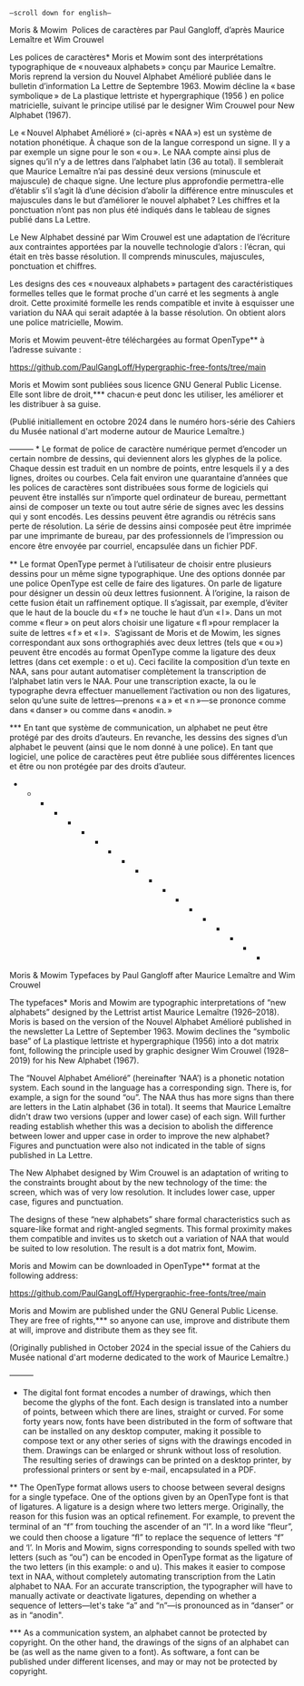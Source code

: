 	—scroll down for english—

Moris & Mowim 
Polices de caractères par Paul Gangloff, d’après Maurice Lemaître et Wim Crouwel

Les polices de caractères* Moris et Mowim sont des interprétations typographique de « nouveaux alphabets » conçu par Maurice Lemaître. Moris reprend la version du Nouvel Alphabet Amélioré publiée dans le bulletin d’information La Lettre de Septembre 1963. Mowim décline la « base symbolique » de La plastique lettriste et hypergraphique (1956 ) en police matricielle, suivant le principe utilisé par le designer Wim Crouwel pour New Alphabet (1967).

Le « Nouvel Alphabet Amélioré » (ci-après « NAA ») est un système de notation phonétique. À chaque son de la langue correspond un signe. Il y a par exemple un signe pour le son « ou ». Le NAA compte ainsi plus de signes qu’il n’y a de lettres dans l’alphabet latin (36 au total). ll semblerait que Maurice Lemaître n’ai pas dessiné deux versions (minuscule et majuscule) de chaque signe. Une lecture plus approfondie permettra-elle d’établir s’il s’agit là d’une décision d’abolir la différence entre minuscules et majuscules dans le but d’améliorer le nouvel alphabet ? Les chiffres et la ponctuation n’ont pas non plus été indiqués dans le tableau de signes publié dans La Lettre.

Le New Alphabet dessiné par Wim Crouwel est une adaptation de l’écriture aux contraintes apportées par la nouvelle technologie d’alors : l’écran, qui était en très basse résolution. Il comprends minuscules, majuscules, ponctuation et chiffres. 

Les designs des ces « nouveaux alphabets » partagent des caractéristiques formelles telles que le format proche d'un carré et les segments à angle droit. Cette proximité formelle les rends compatible et invite à esquisser une variation du NAA qui serait adaptée à la basse résolution. On obtient alors une police matricielle, Mowim.

Moris et Mowim peuvent-être téléchargées au format OpenType** à l’adresse suivante :

https://github.com/PaulGangLoff/Hypergraphic-free-fonts/tree/main

Moris et Mowim sont publiées sous licence GNU General Public License. Elle sont libre de droit,*** chacun·e peut donc les utiliser, les améliorer et les distribuer à sa guise.

(Publié initiallement en octobre 2024 dans le numéro hors-série des Cahiers du Musée national d'art moderne autour de Maurice Lemaître.)

——— * Le format de police de caractère numérique permet d’encoder un certain nombre de dessins, qui deviennent alors les glyphes de la police. Chaque dessin est traduit en un nombre de points, entre lesquels il y a des lignes, droites ou courbes. Cela fait environ une quarantaine d’années que les polices de caractères sont distribuées sous forme de logiciels qui peuvent être installés sur n’importe quel ordinateur de bureau, permettant ainsi de composer un texte ou tout autre série de signes avec les dessins qui y sont encodés. Les dessins peuvent être agrandis ou rétrécis sans perte de résolution. La série de dessins ainsi composée peut être imprimée par une imprimante de bureau, par des professionnels de l’impression ou encore être envoyée par courriel, encapsulée dans un ﬁchier PDF.

** Le format OpenType permet à l’utilisateur de choisir entre plusieurs dessins pour un même signe typographique. Une des options donnée par une police OpenType est celle de faire des ligatures. On parle de ligature pour désigner un dessin où deux lettres fusionnent. À l’origine, la raison de cette fusion était un raffinement optique. Il s’agissait, par exemple, d’éviter que le haut de la boucle du « f » ne touche le haut d’un « l ». Dans un mot comme « ﬂeur » on peut alors choisir une ligature « ﬂ »pour remplacer la suite de lettres « f » et « l ».  S’agissant de Moris et de Mowim, les signes correspondant aux sons orthographiés avec deux lettres (tels que « ou ») peuvent être encodés au format OpenType comme la ligature des deux lettres (dans cet exemple : o et u). Ceci facilite la composition d’un texte en NAA, sans pour autant automatiser complètement la transcription de l’alphabet latin vers le NAA. Pour une transcription exacte, la ou le typographe devra effectuer manuellement l’activation ou non des ligatures, selon qu’une suite de lettres—prenons  « a » et  « n »—se prononce comme dans « danser » ou comme dans « anodin. »

*** En tant que système de communication, un alphabet ne peut être protégé par des droits d’auteurs. En revanche, les dessins des signes d’un alphabet le peuvent (ainsi que le nom donné à une police). En tant que logiciel, une police de caractères peut être publiée sous différentes licences et être ou non protégée par des droits d’auteur.


+ + + + + + + + + + + + + + + + + + + 


Moris & Mowim
Typefaces by Paul Gangloff after Maurice Lemaître and Wim Crouwel


The typefaces* Moris and Mowim are typographic interpretations of “new alphabets” designed by the Lettrist artist Maurice Lemaître (1926–2018). Moris is based on the version of the Nouvel Alphabet Amélioré published in the newsletter La Lettre of September 1963. Mowim declines the “symbolic base” of La plastique lettriste et hypergraphique (1956) into a dot matrix font, following the principle used by graphic designer Wim Crouwel (1928–2019) for his New Alphabet (1967).

The “Nouvel Alphabet Amélioré” (hereinafter ‘NAA’) is a phonetic notation system. Each sound in the language has a corresponding sign. There is, for example, a sign for the sound “ou”. The NAA thus has more signs than there are letters in the Latin alphabet (36 in total). It seems that Maurice Lemaître didn't draw two versions (upper and lower case) of each sign. Will further reading establish whether this was a decision to abolish the difference between lower and upper case in order to improve the new alphabet? Figures and punctuation were also not indicated in the table of signs published in La Lettre.

The New Alphabet designed by Wim Crouwel is an adaptation of writing to the constraints brought about by the new technology of the time: the screen, which was of very low resolution. It includes lower case, upper case, figures and punctuation. 

The designs of these “new alphabets” share formal characteristics such as square-like format and right-angled segments. This formal proximity makes them compatible and invites us to sketch out a variation of NAA that would be suited to low resolution. The result is a dot matrix font, Mowim.

Moris and Mowim can be downloaded in OpenType** format at the following address:

https://github.com/PaulGangLoff/Hypergraphic-free-fonts/tree/main

Moris and Mowim are published under the GNU General Public License. They are free of rights,*** so anyone can use, improve and distribute them at will, improve and distribute them as they see fit.

(Originally published in October 2024 in the special issue of the Cahiers du Musée national d'art moderne dedicated to the work of Maurice Lemaître.)

———
* The digital font format encodes a number of drawings, which then become the glyphs of the font. Each design is translated into a number of points, between which there are lines, straight or curved. For some forty years now, fonts have been distributed in the form of software that can be installed on any desktop computer, making it possible to compose text or any other series of signs with the drawings encoded in them. Drawings can be enlarged or shrunk without loss of resolution. The resulting series of drawings can be printed on a desktop printer, by professional printers or sent by e-mail, encapsulated in a PDF.

** The OpenType format allows users to choose between several designs for a single typeface. One of the options given by an OpenType font is that of ligatures. A ligature is a design where two letters merge. Originally, the reason for this fusion was an optical refinement. For example, to prevent the terminal of an “f” from touching the ascender of an “l”. In a word like “ﬂeur”, we could then choose a ligature “ﬂ” to replace the sequence of letters “f” and ‘l’. 
In Moris and Mowim, signs corresponding to sounds spelled with two letters (such as “ou”) can be encoded in OpenType format as the ligature of the two letters (in this example: o and u). This makes it easier to compose text in NAA, without completely automating transcription from the Latin alphabet to NAA. For an accurate transcription, the typographer will have to manually activate or deactivate ligatures, depending on whether a sequence of letters—let's take “a” and “n”—is pronounced as in “danser” or as in “anodin".

*** As a communication system, an alphabet cannot be protected by copyright. On the other hand, the drawings of the signs of an alphabet can be (as well as the name given to a font). As software, a font can be published under different licenses, and may or may not be protected by copyright.
